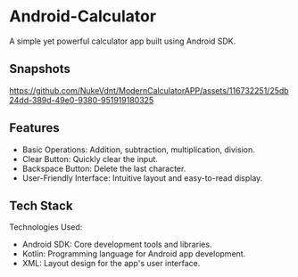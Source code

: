 # Android-Calculator

A simple yet powerful calculator app built using Android SDK.

## Snapshots
https://github.com/NukeVdnt/ModernCalculatorAPP/assets/116732251/25db24dd-389d-49e0-9380-951919180325

## Features

- Basic Operations: Addition, subtraction, multiplication, division.
- Clear Button: Quickly clear the input.
- Backspace Button: Delete the last character.
- User-Friendly Interface: Intuitive layout and easy-to-read display.

## Tech Stack

Technologies Used:

- Android SDK: Core development tools and libraries.
- Kotlin: Programming language for Android app development.
- XML: Layout design for the app's user interface.

